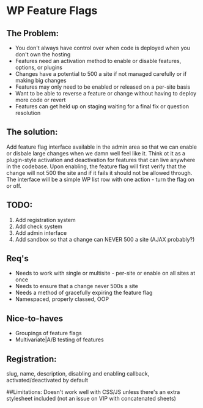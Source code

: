 # WP Feature Flags

## The Problem:
 - You don't always have control over when code is deployed when you don't own the hosting
 - Features need an activation method to enable or disable features, options, or plugins
 - Changes have a potential to 500 a site if not managed carefully or if making big changes
 - Features may only need to be enabled or released on a per-site basis
 - Want to be able to reverse a feature or change without having to deploy more code or revert
 - Features can get held up on staging waiting for a final fix or question resolution


## The solution:
Add feature flag interface available in the admin area so that we can enable or disbale large changes when we damn well feel like it. Think ot it as a plugin-style activation and deactivation for features that can live anywhere in the codebase. Upon enabling, the feature flag will first verify that the change will not 500 the site and if it fails it should not be allowed through. The interface will be a simple WP list row with one action - turn the flag on or off.


## TODO:
1. Add registration system
1. Add check system
1. Add admin interface
1. Add sandbox so that a change can NEVER 500 a site (AJAX probably?)


## Req's
 - Needs to work with single or multisite - per-site or enable on all sites at once
 - Needs to ensure that a change never 500s a site
 - Needs a method of gracefully expiring the feature flag
 - Namespaced, properly classed, OOP


## Nice-to-haves
 - Groupings of feature flags
 - Multivariate|A/B testing of features


## Registration:
slug, name, description, disabling and enabling callback, activated/deactivated by default


##Limitations:
Doesn't work well with CSS/JS unless there's an extra stylesheet included (not an issue on VIP with concatenated sheets)